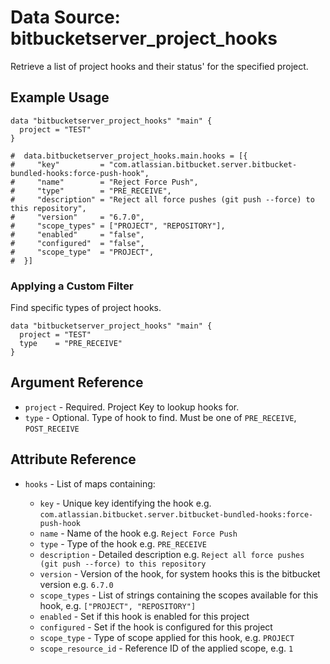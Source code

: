# Data Source: bitbucketserver_project_hooks

Retrieve a list of project hooks and their status' for the specified project.

## Example Usage

```hcl
data "bitbucketserver_project_hooks" "main" {
  project = "TEST"
}

#  data.bitbucketserver_project_hooks.main.hooks = [{
#     "key"         = "com.atlassian.bitbucket.server.bitbucket-bundled-hooks:force-push-hook",
#     "name"        = "Reject Force Push",
#     "type"        = "PRE_RECEIVE",
#     "description" = "Reject all force pushes (git push --force) to this repository",
#     "version"     = "6.7.0",
#     "scope_types" = ["PROJECT", "REPOSITORY"],
#     "enabled"     = "false",
#     "configured"  = "false",
#     "scope_type"  = "PROJECT",
#  }]
```

### Applying a Custom Filter

Find specific types of project hooks.
 
```hcl
data "bitbucketserver_project_hooks" "main" {
  project = "TEST"
  type    = "PRE_RECEIVE"
}
```

## Argument Reference

* `project` - Required. Project Key to lookup hooks for.
* `type` - Optional. Type of hook to find. Must be one of `PRE_RECEIVE`, `POST_RECEIVE`

## Attribute Reference

* `hooks` - List of maps containing:

    * `key` - Unique key identifying the hook e.g. `com.atlassian.bitbucket.server.bitbucket-bundled-hooks:force-push-hook`
    * `name` - Name of the hook e.g. `Reject Force Push`
    * `type` - Type of the hook e.g. `PRE_RECEIVE`
    * `description` - Detailed description e.g. `Reject all force pushes (git push --force) to this repository`
    * `version` - Version of the hook, for system hooks this is the bitbucket version e.g. `6.7.0`
    * `scope_types` - List of strings containing the scopes available for this hook, e.g. `["PROJECT", "REPOSITORY"]`
    * `enabled` - Set if this hook is enabled for this project
    * `configured` - Set if the hook is configured for this project 
    * `scope_type` - Type of scope applied for this hook, e.g. `PROJECT`
    * `scope_resource_id` - Reference ID of the applied scope, e.g. `1`
